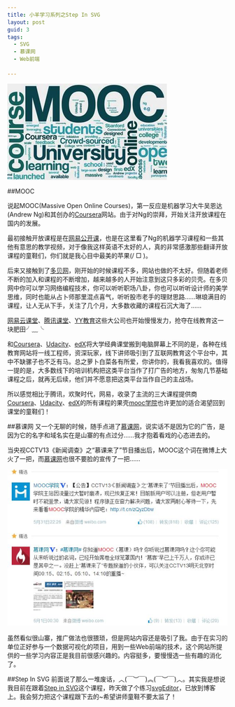 ```yaml
---
title: 小羊学习系列之Step In SVG
layout: post
guid: 3
tags:
  - SVG
  - 慕课网
  - Web前端
   
---
```





![MOOC来了](/media/files/2014/07/22/1.jpg)

##MOOC

说起MOOC(Massive Open Online Courses)，第一反应是机器学习大牛吴恩达(Andrew Ng)和其创办的[Coursera](https://www.coursera.org/)网站。由于对Ng的崇拜，开始关注开放课程在国内的发展。

最初接触开放课程是在[网易公开课](http://c.open.163.com/coursera/home.htm#/courseraHome)，也是在这里看了Ng的机器学习课程和一些其他有意思的教学视频，对于像我这样英语不太好的人，真的非常感激那些翻译开放课程的童鞋们，你们就是我心目中最美的苹果(/ □ \)。

后来又接触到了[多贝网](http://www.duobei.com)，刚开始的时候课程不多，网站也做的不太好。但随着老师不断的加入和课程的不断增加，越来越多的人开始注意到这只多彩的贝壳。在多贝网中你可以学习网络编程技术，你可以听听职场八卦，你也可以听听设计师的美学思维，同时也能从占卜师那里混点喜气，听听股市老手的理财思路……琳琅满目的课程，让人无从下手，关注了几个月，大多数收藏的课程石沉大海了……

[网易云课堂](http://study.163.com/#/index)、[腾讯课堂](http://ke.qq.com)、[YY教育](http://edu.yy.com/)这些大公司也开始慢慢发力，抢夺在线教育这一块肥田╯﹏╰

和[Coursera](https://www.coursera.org/)、[Udacity](http://www.udacity.com)、[edX](http://www.edxonline.org/)将大学经典课堂搬到电脑屏幕上不同的是，各种在线教育网站将一线工程师，资深玩家，线下讲师吸引到了互联网教育这个平台中，其中不缺骡子也不乏有马。总之萝卜白菜各有所爱，你讲你的，我看我喜欢的。值得一提的是，大多数线下的培训机构把这类平台当作了打广告的地方，匆匆几节基础课程之后，就再无后续，他们并不愿意把这类平台当作自己的主战场。

所以感觉相比于腾讯，欢聚时代，网易，收录了主流的三大课程提供商[Coursera](https://www.coursera.org/)、[Udacity](http://www.udacity.com)、[edX](http://www.edxonline.org/)的所有课程的果壳[mooc学院](http://mooc.guokr.com/)也许更加的适合渴望回到课堂的童鞋们！

##慕课网
又一个无聊的时候，随手点进了[慕课网](http://www.imooc.com/)，说实话不是因为它的广告，是因为它的名字和域名实在是山寨的有点过分……我才抱着看戏的心态进去的。

当央视CCTV13《新闻调查》之“慕课来了”节目播出后，MOOC这个词在微博上大火了一把，而[慕课网](http://www.imooc.com/)也很不要脸的宣传了一把……

![MOOC来了](/media/files/2014/07/22/2.jpg)

虽然看似很山寨，推广做法也很猥琐，但是网站内容还是吸引了我。由于在实习的单位正好参与一个数据可视化的项目，用到一些Web前端的技术，这个网站所提供的一些学习内容正是我目前很感兴趣的。内容挺多，要慢慢选一些有趣的消化了。

##Step In SVG
前面说了那么一堆废话，︿(￣︶￣)︽(￣︶￣)︿。其实我是想说我目前在跟着[Step in SVG](http://www.imooc.com/learn/143)这个课程，昨天做了个练习[svgEditor](/demo/svgEditor.html)，已放到博客上。我会努力把这个课程跟下去的~希望讲师童鞋不要太监了！

